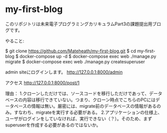 # my-first-blog

このリポジトリは未来電子プログラミングカリキュラムPart3の課題提出用ブログです。

やること:

$ git clone https://github.com/Mateheath/my-first-blog.git
$ cd my-first-blog
$ docker-compose up -d
$ docker-compose exec web ./manage.py migrate
$ docker-compose exec web ./manage.py createsuperuser

admin siteにログインします。
http://127.0.0.1:8000/admin

アクセス http://127.0.0.1:8000/post/1

理由：
1.クローンしただけでは、ソースコードを移行しただけであって、データベースの内容は移行できていない。つまり、クローン時点でこちらのPCにはデータベースの情報は無い。厳密には、migrate前のデータベースの情報があるのみ。すなわち、migrateを実行する必要がある。
2.アプリケーションの仕様上、ユーザがログインをしていなければ、実行できない（？）。そのため、まずsuperuserを作成する必要があるのではないか。

